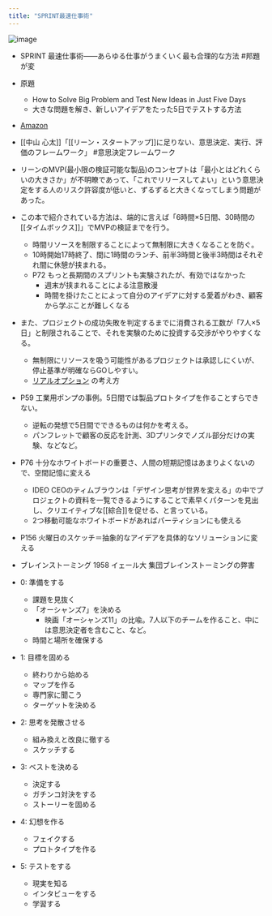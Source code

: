 ```yaml
---
title: "SPRINT最速仕事術"
---
```


![image](https://gyazo.com/d8b017c28d8fc77b21818a78a38e893f/thumb/1000)

- SPRINT 最速仕事術――あらゆる仕事がうまくいく最も合理的な方法 #邦題が変
- 原題
    - How to Solve Big Problem and Test New Ideas in Just Five Days
    - 大きな問題を解き、新しいアイデアをたった5日でテストする方法
- [Amazon](https://amzn.to/2O5C7Fg)

- [[中山 心太]]「[[リーン・スタートアップ]]に足りない、意思決定、実行、評価のフレームワーク」 #意思決定フレームワーク

- リーンのMVP(最小限の検証可能な製品)のコンセプトは「最小とはどれくらいの大きさか」が不明瞭であって、「これでリリースしてよい」という意思決定をする人のリスク許容度が低いと、ずるずると大きくなってしまう問題があった。
- この本で紹介されている方法は、端的に言えば「6時間×5日間、30時間の[[タイムボックス]]」でMVPの検証までを行う。
    - 時間リソースを制限することによって無制限に大きくなることを防ぐ。
    - 10時開始17時終了、間に1時間のランチ、前半3時間と後半3時間はそれぞれ間に休憩が挟まれる。
    - P72 もっと長期間のスプリントも実験されたが、有効ではなかった
        - 週末が挟まれることによる注意散漫
        - 時間を掛けたことによって自分のアイデアに対する愛着がわき、顧客から学ぶことが難しくなる
- また、プロジェクトの成功失敗を判定するまでに消費される工数が「7人×5日」と制限されることで、それを実験のために投資する交渉がやりやすくなる。
    - 無制限にリソースを吸う可能性があるプロジェクトは承認しにくいが、停止基準が明確ならGOしやすい。
    - [リアルオプション](https://mba.globis.ac.jp/about_mba/glossary/detail-12031.html) の考え方
- P59 工業用ポンプの事例。5日間では製品プロトタイプを作ることすらできない。
    - 逆転の発想で5日間でできるものは何かを考える。
    - パンフレットで顧客の反応を計測、3Dプリンタでノズル部分だけの実験、などなど。
- P76 十分なホワイトボードの重要さ、人間の短期記憶はあまりよくないので、空間記憶に変える
    - IDEO CEOのティムブラウンは「デザイン思考が世界を変える」の中でプロジェクトの資料を一覧できるようにすることで素早くパターンを見出し、クリエイティブな[[綜合]]を促せる、と言っている。
    - 2つ移動可能なホワイトボードがあればパーティションにも使える
- P156 火曜日のスケッチ＝抽象的なアイデアを具体的なソリューションに変える
- ブレインストーミング 1958 イェール大 集団ブレインストーミングの弊害


- 0: 準備をする
    - 課題を見抜く
    - 「オーシャンズ7」を決める
        - 映画「オーシャンズ11」の比喩。7人以下のチームを作ること、中には意思決定者を含むこと、など。
    - 時間と場所を確保する
- 1: 目標を固める
    - 終わりから始める
    - マップを作る
    - 専門家に聞こう
    - ターゲットを決める
- 2: 思考を発散させる
    - 組み換えと改良に徹する
    - スケッチする
- 3: ベストを決める
    - 決定する
    - ガチンコ対決をする
    - ストーリーを固める
- 4: 幻想を作る
    - フェイクする
    - プロトタイプを作る
- 5: テストをする
    - 現実を知る
    - インタビューをする
    - 学習する
